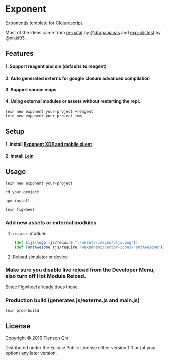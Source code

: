 # Exponent

[Exponentjs](https://getexponent.com/) template for [Clojurescript](http://clojurescript.org/).

Most of the ideas came from
[re-natal](https://github.com/drapanjanas/re-natal) by [@drapanjanas](https://github.com/drapanjanas) and
[exp-cljstest](https://github.com/exponentjs/exp-cljstest) by [@nikki93](https://github.com/nikki93).

## Features
#### 1. Support reagent and om (defaults to reagent)
#### 2. Auto generated externs for google closure advanced compilation
#### 3. Support source maps
#### 4. Using external modules or assets without restarting the repl.

``` shell
lein new exponent your-project +reagent
lein new exponent your-project +om
```

## Setup
#### 1. install [Exponent XDE and mobile client](https://docs.getexponent.com/versions/v10.0.0/introduction/installation.html)
#### 2. install [Lein](http://leiningen.org/#install)

## Usage

```shell
lein new exponent your-project

cd your-project

npm install

lein figwheel
```

### Add new assets or external modules
1. `require` module:

``` clj
    (def cljs-logo (js/require "./assets/images/cljs.png"))
    (def FontAwesome (js/require "@exponent/vector-icons/FontAwesome"))
```
2. Reload simulator or device

### Make sure you disable live reload from the Developer Menu, also turn off Hot Module Reload.
Since Figwheel already does those.

### Production build (generates js/externs.js and main.js)

``` shell
lein prod-build
```

## License

Copyright © 2016 Tienson Qin

Distributed under the Eclipse Public License either version 1.0 or (at
your option) any later version.
